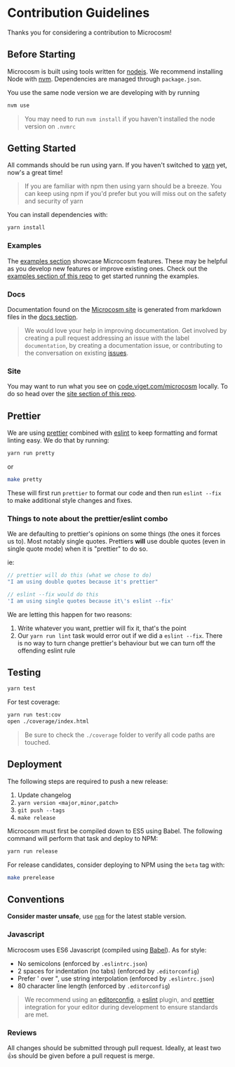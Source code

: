 # Contribution Guidelines

Thanks you for considering a contribution to Microcosm!

## Before Starting

Microcosm is built using tools written for
[nodejs](http://nodejs.org). We recommend installing Node with
[nvm](https://github.com/creationix/nvm). Dependencies are managed
through `package.json`.

You use the same node version we are developing with by running

```bash
nvm use
```

> You may need to run `nvm install` if you haven't installed the node version on `.nvmrc`

## Getting Started

All commands should be run using yarn. If you haven't switched to [yarn](https://yarnpkg.com/en/) yet, now's a great time!

> If you are familiar with npm then using yarn should be a breeze. You can keep using npm if you'd prefer but you will miss out on the safety and security of yarn

You can install dependencies with:

```bash
yarn install
```

### Examples

The [examples section](examples) showcase Microcosm features. These may be helpful as you develop new features or improve existing ones. Check out the [examples section of this repo](examples) to get started running the examples.

### Docs

Documentation found on the [Microcosm site](http://code.viget.com/microcosm) is generated from markdown files in the [docs section](docs).

> We would love your help in improving documentation. Get involved by creating a pull request addressing an issue with the label `documentation`, by creating a documentation issue, or contributing to the conversation on existing [issues](https://github.com/vigetlabs/microcosm/issues?q=is%3Aissue+is%3Aopen+label%3Adocumentation).

### Site

You may want to run what you see on [code.viget.com/microcosm](http://code.viget.com/microcosm) locally. To do so head over the [site section of this repo](site).

## Prettier

We are using [prettier](https://github.com/prettier/prettier) combined with [eslint](http://eslint.org/) to keep formatting and format linting easy. We do that by running:

```bash
yarn run pretty
```

or

```bash
make pretty
```

These will first run `prettier` to format our code and then run `eslint --fix` to make additional style changes and fixes.

### Things to note about the prettier/eslint combo

We are defaulting to prettier's opinions on some things (the ones it forces us to). Most notably single quotes. Prettiers **will** use double quotes (even in single quote mode) when it is "prettier" to do so.

ie:
```javascript
// prettier will do this (what we chose to do)
"I am using double quotes because it's prettier"

// eslint --fix would do this
'I am using single quotes because it\'s eslint --fix'
```

We are letting this happen for two reasons:

1. Write whatever you want, prettier will fix it, that's the point
2. Our `yarn run lint` task would error out if we did a `eslint --fix`. There is no way to turn change prettier's behaviour but we can turn off the offending eslint rule

## Testing

```bash
yarn test
```

For test coverage:

```bash
yarn run test:cov
open ./coverage/index.html
```

> Be sure to check the `./coverage` folder to verify all code paths are
touched.

## Deployment

The following steps are required to push a new release:

1. Update changelog
2. `yarn version <major,minor,patch>`
3. `git push --tags`
4. `make release`

Microcosm must first be compiled down to ES5 using Babel. The
following command will perform that task and deploy to NPM:

```bash
yarn run release
```

For release candidates, consider deploying to NPM using the `beta` tag
with:

```bash
make prerelease
```

## Conventions

**Consider master unsafe**, use [`npm`](https://www.npmjs.com/package/microcosm) for the latest stable version.

### Javascript

Microcosm uses ES6 Javascript (compiled using [Babel](babeljs.io)). As
for style:

- No semicolons (enforced by `.eslintrc.json`)
- 2 spaces for indentation (no tabs) (enforced by `.editorconfig`)
- Prefer ' over ", use string interpolation (enforced by `.eslintrc.json`)
- 80 character line length (enforced by `.editorconfig`)

> We recommend using an [editorconfig](http://editorconfig.org/), a [eslint](http://eslint.org/) plugin, and [prettier](https://github.com/prettier/prettier) integration for your editor during development to ensure standards are met.

### Reviews

All changes should be submitted through pull request. Ideally, at
least two :+1:s should be given before a pull request is merge.
